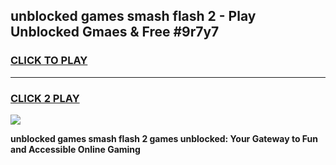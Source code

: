 
## unblocked games smash flash 2 - Play Unblocked Gmaes & Free #9r7y7
<h3>
<a href="https://news.freeplayer.one?title=unblocked_games_smash_flash_2&ref=03M">CLICK TO PLAY</a></h3>
<hr>

<h3>
<a href="https://news.freeplayer.one?title=unblocked_games_smash_flash_2&ref=03M">CLICK 2 PLAY</a>
  
</h3>

<a href="https://news.freeplayer.one?title=unblocked_games_smash_flash_2&ref=03M"><img src="https://clearcache.store/games.png"></a>


**unblocked games smash flash 2 games unblocked: Your Gateway to Fun and Accessible Online Gaming**
